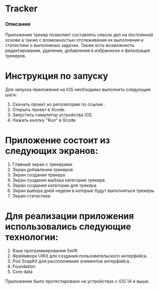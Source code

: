 # Tracker
### Описание
Приложение трекер позволяет составлять список дел на постоянной основе а также с возможностью отслеживания их выполнения и статистики о выполненых задачах.
Также есть возможность редактирования, удаления, добавления в избранноое и фильтрация трекеров.
# Инструкция по запуску 
Для запуска приложения на iOS необходимо выполнить следующие шаги:
1. Скачать проект из репозитория по ссылке .
2. Открыть проект в Xcode. 
3. Запустить симулятор устройства iOS. 
4. Нажать кнопку "Run" в Xcode.

# Приложение состоит из следующих экранов: 
1. Главный экран с трекерами
2. Экран добавления трекеров
3. Экран создания трекера
4. Экран создания выбора категории трекера
5. Экран создания категории для трекера
6. Экран выбора дней недели в которые будут выполняться трекеры
7. Экран статистики

# Для реализации приложения использовались следующие технологии: 
1. Язык программирования Swift.
2. Фреймворк UIKit для создания пользовательского интерфейса. 
3. Pod SnapKit для расположения элементов интерфейса. 
5. Foundation
6. Core data
 
Приложение было протестировано на устройствах с iOS 14 и выше.
